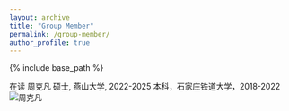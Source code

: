 ```yaml
---
layout: archive
title: "Group Member"
permalink: /group-member/
author_profile: true
---
```


{% include base_path %}

<font face="微软雅黑">在读</font>
周克凡
硕士, 燕山大学, 2022-2025
本科，石家庄铁道大学，2018-2022
![周克凡](https://github.com/user-attachments/assets/38f77401-fbe9-4c39-8cf9-fa99d1528995)
